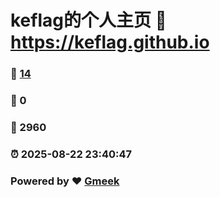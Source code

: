 # keflag的个人主页 :link: https://keflag.github.io 
### :page_facing_up: [14](https://keflag.github.io/tag.html) 
### :speech_balloon: 0 
### :hibiscus: 2960 
### :alarm_clock: 2025-08-22 23:40:47 
### Powered by :heart: [Gmeek](https://github.com/Meekdai/Gmeek)
